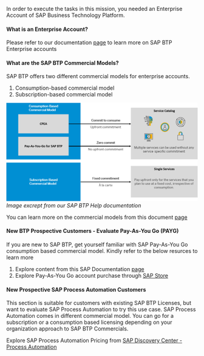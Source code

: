 In order to execute the tasks in this mission, you needed an Enterprise Account of SAP Business Technology Platform.

#### What is an Enterprise Account? 

Please refer to our documentation [page](https://help.sap.com/docs/BTP/65de2977205c403bbc107264b8eccf4b/171511cc425c4e079d0684936486eee6.html) to learn more on SAP BTP Enterprise accounts

#### What are the SAP BTP Commercial Models?

SAP BTP offers two different commercial models for enterprise accounts.

1. Consumption-based commercial model
2. Subscription-based commercial model

![SAP BTP Commercials!](../99_Images/SAP_BTP_Commercial_Model.png)
*Image excrept from our SAP BTP Help documentation*


You can learn more on the commercial models from this document  [page](https://help.sap.com/docs/BTP/65de2977205c403bbc107264b8eccf4b/263d40009a5a4237a62e8f5c05ee641e.html)

#### New BTP Prospective Customers - Evaluate Pay-As-You Go (PAYG) 
If you are new to SAP BTP, get yourself familiar with SAP Pay-As-You Go consumption based commercial model.  Kindly refer to the below resurces to learn more
1. Explore content from this SAP Documentation [page](https://help.sap.com/docs/BTP/65de2977205c403bbc107264b8eccf4b/7047eb4a15a84ac7be3c8612179e6d1f.html)
2. Explore Pay-As-You Go account purchase through [SAP Store](https://store.sap.com/dcp/en/news-blogs/announcements/get-started-commitment-free-with-pay-as-you-go-for-sap-btp-now-available-on-sap-store)

#### New Prospective SAP Process Automation Customers 
This section is suitable for customers with existing SAP BTP Licenses, but  want to evaluate SAP Process Automation to try this use case. SAP Process Automation comes in different commercial model. You can go for a subscription or a consumption based licensing depending on your organization approach to SAP BTP Commercials.

Explore SAP Process Automation Pricing from [SAP Discovery Center - Process Automation](https://discovery-center.cloud.sap/serviceCatalog/process-automation?region=all&tab=service_plan)


